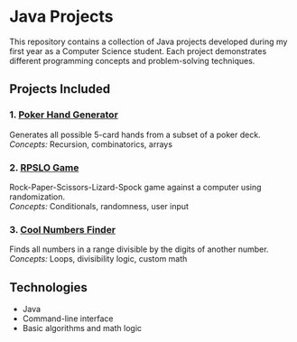 # Java Projects
This repository contains a collection of Java projects developed during my first year as a Computer Science student. Each project demonstrates different programming concepts and problem-solving techniques.

## Projects Included

### 1. [Poker Hand Generator](./PokerHandGenerator)
Generates all possible 5-card hands from a subset of a poker deck.  
*Concepts:* Recursion, combinatorics, arrays

### 2. [RPSLO Game](./RPSLOGame)
Rock-Paper-Scissors-Lizard-Spock game against a computer using randomization.  
*Concepts:* Conditionals, randomness, user input

### 3. [Cool Numbers Finder](./CoolNumbers)
Finds all numbers in a range divisible by the digits of another number.  
*Concepts:* Loops, divisibility logic, custom math

## Technologies
- Java
- Command-line interface
- Basic algorithms and math logic
